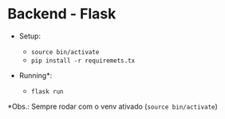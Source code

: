 # Backend - Flask

- Setup:
    - ```source bin/activate```
    - ```pip install -r requiremets.tx```

- Running*:
    - ```flask run```


*Obs.: Sempre rodar com o venv ativado (```source bin/activate```)